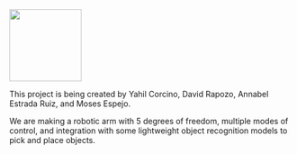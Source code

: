 <img src="https://github.com/user-attachments/assets/3f8d33f0-c647-4cf8-83ec-3d47a3b1c267" width="128" height="128" class="center">

This project is being created by Yahil Corcino, David Rapozo, Annabel Estrada Ruiz, and Moses Espejo. 

We are making a robotic arm with 5 degrees of freedom, multiple modes of control, and integration with some lightweight object recognition models to pick and place objects.
